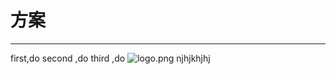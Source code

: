 # 方案
-------------
first,do
second ,do
third ,do
![logo.png](/markdown/upload/20160827004726-36.png)
njhjkhjhj